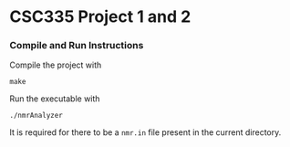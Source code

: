 # CSC335 Project 1 and 2

### Compile and Run Instructions
Compile the project with
```
make
```

Run the executable with
```
./nmrAnalyzer
```
It is required for there to be a `nmr.in` file present in the current directory.
